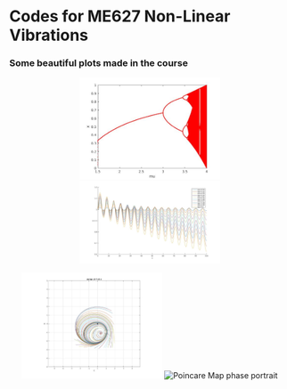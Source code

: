# Codes for ME627 Non-Linear Vibrations 
### Some beautiful plots made in the course 
<p align="center">
  <img width='50%' src="Images/BifurcationDiagramLogMap.jpg" title="Bifurcation Diagram for the Logistic Map">
  <img width='50%' src="Images/avg5.jpg" title="Averaging">
</p>
<p align="center">
  <img width='50%' src="Images/entrain_d2_F2.4.jpg" title="Entrainment">
  <img width='50%' src="Images/phase_port_IC_chaos.jpg.jpg" title="Poincare Map phase portrait">
</p>
